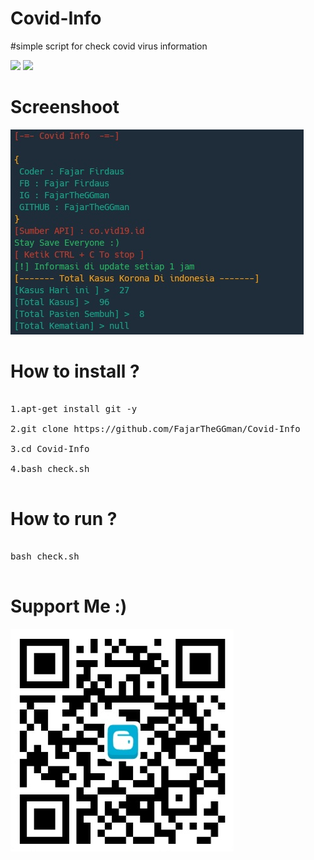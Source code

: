 # Covid-Info
#simple script for check covid virus information

![](https://img.shields.io/badge/Language-Bash-lime) ![](https://img.shields.io/badge/Version-1.0-yellow)

# Screenshoot

![alt-text](https://github.com/FajarTheGGman/Covid-Info/blob/master/.img/Screenshot_2020-03-14-21-21-27-619_com.termux-01.jpeg)

# How to install ?

<pre>

1.apt-get install git -y

2.git clone https://github.com/FajarTheGGman/Covid-Info

3.cd Covid-Info

4.bash check.sh

</pre>

# How to run ?

<pre>

bash check.sh

</pre>

# Support Me :)
![donate](https://raw.githubusercontent.com/FajarTheGGman/F-Tools/master/.images/donate.jpeg)
